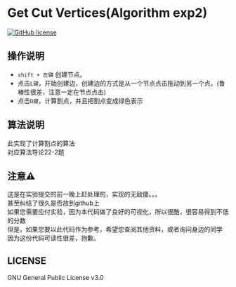 Get Cut Vertices(Algorithm exp2)
===========
[![GitHub license](https://img.shields.io/github/license/aimerforreimu/AUXPI.svg)](https://github.com/aimerforreimu/AUXPI)   

## 操作说明 
* `shift + 左键` 创建节点。
* 点击`L键`，开始创建边，创建边的方式是从一个节点点击拖动到另一个点。(鲁棒性很差，注意一定在节点点击)
* 点击`D键`，计算割点，并且把割点变成绿色表示

## 算法说明
此实现了计算割点的算法  
对应算法导论22-2题

## 注意⚠
这是在实验提交的前一晚上赶处理的，实现的无敌傻。。。  
甚至纠结了很久是否放到github上  
如果您需要应付实验，因为本代码做了良好的可视化，所以很酷，很容易得到不低的分数  
但是，如果您要以此代码作为参考，希望您查阅其他资料，或者询问身边的同学  
因为这份代码可读性很差，抱歉。

## LICENSE

GNU General Public License v3.0
